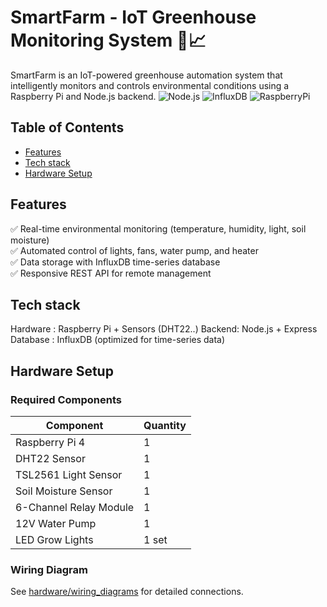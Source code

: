 # SmartFarm - IoT Greenhouse Monitoring System 🌿📈
SmartFarm is an IoT-powered greenhouse automation system that intelligently monitors and controls environmental conditions using a Raspberry Pi and Node.js backend.
![Node.js](https://img.shields.io/badge/Node.js-18.x-green)
![InfluxDB](https://img.shields.io/badge/InfluxDB-2.x-blue)
![RaspberryPi](https://img.shields.io/badge/Raspberry_Pi-4B-red)

## Table of Contents
- [Features](#features)
- [Tech stack](#tech-stack)
- [Hardware Setup](#hardware-setup)

## Features
✅ Real-time environmental monitoring (temperature, humidity, light, soil moisture)  
✅ Automated control of lights, fans, water pump, and heater  
✅ Data storage with InfluxDB time-series database  
✅ Responsive REST API for remote management  
## Tech stack 
Hardware : Raspberry Pi + Sensors (DHT22..)
Backend: Node.js + Express
Database : InfluxDB (optimized for time-series data)
## Hardware Setup
### Required Components
| Component | Quantity |
|-----------|----------|
| Raspberry Pi 4 | 1 |
| DHT22 Sensor | 1 |
| TSL2561 Light Sensor | 1 |
| Soil Moisture Sensor | 1 |
| 6-Channel Relay Module | 1 |
| 12V Water Pump | 1 |
| LED Grow Lights | 1 set |

### Wiring Diagram
See [hardware/wiring_diagrams](hardware/wiring_diagrams) for detailed connections.


